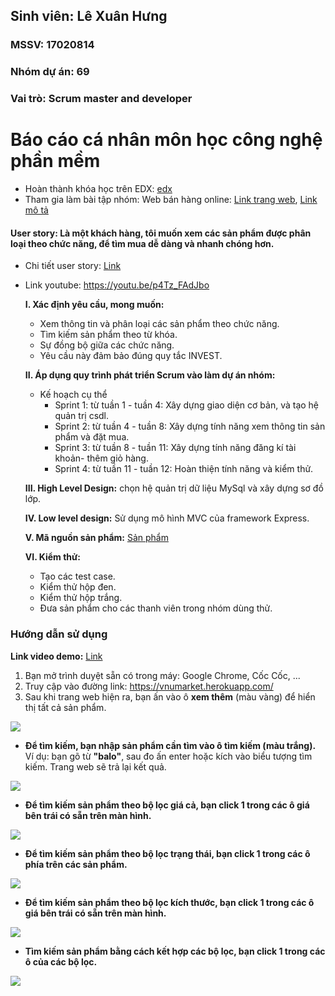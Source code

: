 ## Sinh viên: Lê Xuân Hưng

### MSSV: 17020814
### Nhóm dự án: 69
### Vai trò: Scrum master and developer

# Báo cáo cá nhân môn học công nghệ phần mềm
- Hoàn thành khóa học trên EDX: [edx]()
- Tham gia làm bài tập nhóm: Web bán hàng online: [Link trang web](https://vnumarket.herokuapp.com/), [Link mô tả](https://github.com/tranthiensonuet/INT2208-8-2019/tree/master/nhom-69)
#### User story: Là một khách hàng, tôi muốn xem các sản phẩm được phân loại theo chức năng, để tìm mua dễ dàng và nhanh chóng hơn.
- Chi tiết user story: [Link](https://github.com/truonganhhoang/INT2208-8-2019/issues/136)

- Link youtube: https://youtu.be/p4Tz_FAdJbo

  **I. Xác định yêu cầu, mong muốn:**
    + Xem thông tin và phân loại các sản phẩm theo chức năng.
    + Tìm kiếm sản phẩm theo từ khóa.
    + Sự đồng bộ giữa các chức năng.
    + Yêu cầu này đảm bảo đúng quy tắc INVEST.
  
 
       
  **II. Áp dụng quy trình phát triển Scrum vào làm dự án nhóm:**
    + Kế hoạch cụ thể
      + Sprint 1: từ tuần 1 - tuần 4: Xây dựng giao diện cơ bản, và tạo hệ quản trị csdl.
      + Sprint 2: từ tuần 4 - tuần 8: Xây dựng tính năng xem thông tin sản phẩm và đặt mua.
      + Sprint 3: từ tuần 8 - tuần 11: Xây dựng tính năng đăng kí tài khoản- thêm giỏ hàng.
      + Sprint 4: từ tuần 11 - tuần 12: Hoàn thiện tính năng và kiểm thử.
       
  **III. High Level Design:** chọn hệ quản trị dữ liệu MySql và xây dựng sơ đồ lớp.
  
  **IV. Low level design:**  Sử dụng mô hình MVC của framework Express.
  
  **V. Mã nguồn sản phẩm:** [Sản phẩm](https://github.com/tranthiensonuet/INT2208-8-2019/tree/master/nhom-69/UETMaket)
  
  **VI. Kiểm thử:**
    - Tạo các test case.
    - Kiểm thử hộp đen.
    - Kiểm thử hộp trắng.
    - Đưa sản phẩm cho các thanh viên trong nhóm dùng thử.
  
 ### Hướng dẫn sử dụng
 **Link video demo:** [Link](https://youtu.be/p4Tz_FAdJbo)
 1. Bạn mở trình duyệt sẵn có trong máy: Google Chrome, Cốc Cốc, ...
 2. Truy cập vào đường link: https://vnumarket.herokuapp.com/
 3. Sau khi trang web hiện ra, bạn ấn vào ô **xem thêm** (màu vàng) để hiển thị tất cả sản phẩm.
 <img src="https://i.imgur.com/IlA8wYx.png">
 
 - **Để tìm kiếm, bạn nhập sản phẩm cần tìm vào ô tìm kiếm (màu trắng).** 
 Ví dụ: bạn gõ từ **"balo"**, sau đo ấn enter hoặc kích vào biểu tượng tìm kiếm. Trang web sẽ trả lại kết quả.
 
 <img src="https://i.imgur.com/nA2GZSQ.png">
 
 - **Để tìm kiếm sản phẩm theo bộ lọc giá cả, bạn click 1 trong các ô giá bên trái có sẵn trên màn hình.**
 
 <img src="https://i.imgur.com/cgnYzUD.png">
 
 - **Để tìm kiếm sản phẩm theo bộ lọc trạng thái, bạn click 1 trong các ô phía trên các sản phẩm.**
 
 <img src="https://i.imgur.com/EbuASwb.png">
 
 - **Để tìm kiếm sản phẩm theo bộ lọc kích thước,  bạn click 1 trong các ô giá bên trái có sẵn trên màn hình.**
 
 <img src="https://i.imgur.com/Qj7pJeA.png">
 
 - **Tìm kiếm sản phẩm bằng cách kết hợp các bộ lọc, bạn click 1 trong các ô của các bộ lọc.**
 
 <img src="https://i.imgur.com/Rf2D6tT.png">
 

